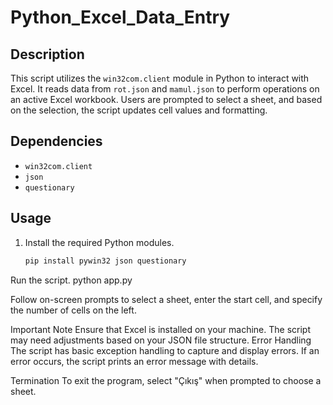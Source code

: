 # Python_Excel_Data_Entry
 
## Description
This script utilizes the `win32com.client` module in Python to interact with Excel. It reads data from `rot.json` and `mamul.json` to perform operations on an active Excel workbook. Users are prompted to select a sheet, and based on the selection, the script updates cell values and formatting.

## Dependencies
- `win32com.client`
- `json`
- `questionary`

## Usage
1. Install the required Python modules.
   ```bash
   pip install pywin32 json questionary

Run the script.
python app.py

Follow on-screen prompts to select a sheet, enter the start cell, and specify the number of cells on the left.

Important Note
Ensure that Excel is installed on your machine.
The script may need adjustments based on your JSON file structure.
Error Handling
The script has basic exception handling to capture and display errors. If an error occurs, the script prints an error message with details.

Termination
To exit the program, select "Çıkış" when prompted to choose a sheet.    
